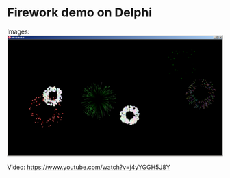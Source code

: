 # Firework demo on Delphi

Images:
![Иллюстрация к проекту](https://raw.githubusercontent.com/vasya100500/Firework/main/images/firework.png)

Video: https://www.youtube.com/watch?v=j4yYGGH5J8Y
